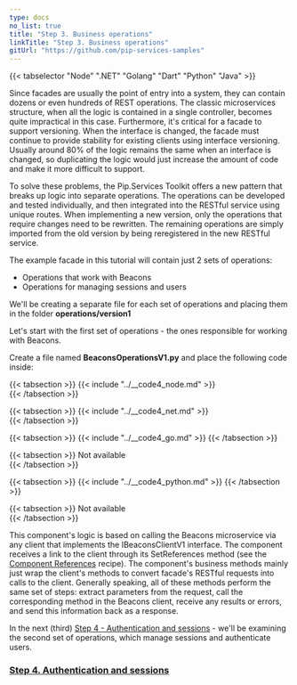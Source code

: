 ```yaml
---
type: docs
no_list: true
title: "Step 3. Business operations"
linkTitle: "Step 3. Business operations" 
gitUrl: "https://github.com/pip-services-samples"
---
```


{{< tabselector "Node" ".NET" "Golang" "Dart" "Python" "Java" >}}

Since facades are usually the point of entry into a system, they can contain dozens or even hundreds of REST operations. The classic microservices structure, when all the logic is contained in a single controller, becomes quite impractical in this case. Furthermore, it's critical for a facade to support versioning. When the interface is changed, the facade must continue to provide stability for existing clients using interface versioning. Usually around 80% of the logic remains the same when an interface is changed, so duplicating the logic would just increase the amount of code and make it more difficult to support.


To solve these problems, the Pip.Services Toolkit offers a new pattern that breaks up logic into separate operations. The operations can be developed and tested individually, and then integrated into the RESTful service using unique routes. When implementing a new version, only the operations that require changes need to be rewritten. The remaining operations are simply imported from the old version by being reregistered in the new RESTful service.


The example facade in this tutorial will contain just 2 sets of operations:

- Operations that work with Beacons
- Operations for managing sessions and users

We'll be creating a separate file for each set of operations and placing them in the folder **operations/version1**

Let's start with the first set of operations - the ones responsible for working with Beacons.

Create a file named **BeaconsOperationsV1.py** and place the following code inside:

{{< tabsection >}}
  {{< include "../__code4_node.md" >}}  
{{< /tabsection >}}

{{< tabsection >}}
  {{< include "../__code4_net.md" >}}    
{{< /tabsection >}}

{{< tabsection >}}
  {{< include "../__code4_go.md" >}}
{{< /tabsection >}}

{{< tabsection >}}
  Not available   
{{< /tabsection >}}

{{< tabsection >}}
  {{< include "../__code4_python.md" >}}
{{< /tabsection >}}

{{< tabsection >}}
  Not available  
{{< /tabsection >}}

This component's logic is based on calling the Beacons microservice via any client that implements the IBeaconsClientV1 interface. The component receives a link to the client through its SetReferences method (see the [Component References](../../../../tutorials/beginner_tutorials/component/component_references/) recipe). The component's business methods mainly just wrap the client's methods to convert facade's RESTful requests into calls to the client. Generally speaking, all of these methods perform the same set of steps: extract parameters from the request, call the corresponding method in the Beacons client, receive any results or errors, and send this information back as a response.


In the next (third) [Step 4 - Authentication and sessions](../step3) - we'll be examining the second set of operations, which manage sessions and authenticate users.

<span class="hide-title-link">

### [Step 4. Authentication and sessions](../step3)

</span>
